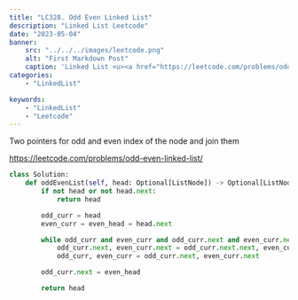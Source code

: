 ```yaml
---
title: "LC328. Odd Even Linked List"
description: "Linked List Leetcode"
date: "2023-05-04"
banner:
    src: "../../../images/leetcode.png"
    alt: "First Markdown Post"
    caption: 'Linked List <u><a href="https://leetcode.com/problems/odd-even-linked-list/"> LeetCode</a></u>'
categories:
    - "LinkedList"

keywords:
    - "LinkedList"
    - "Leetcode"
---
```


Two pointers for odd and even index of the node and join them

https://leetcode.com/problems/odd-even-linked-list/

```python
class Solution:
    def oddEvenList(self, head: Optional[ListNode]) -> Optional[ListNode]:
        if not head or not head.next:
            return head

        odd_curr = head
        even_curr = even_head = head.next

        while odd_curr and even_curr and odd_curr.next and even_curr.next:
            odd_curr.next, even_curr.next = odd_curr.next.next, even_curr.next.next
            odd_curr, even_curr = odd_curr.next, even_curr.next

        odd_curr.next = even_head

        return head

```
